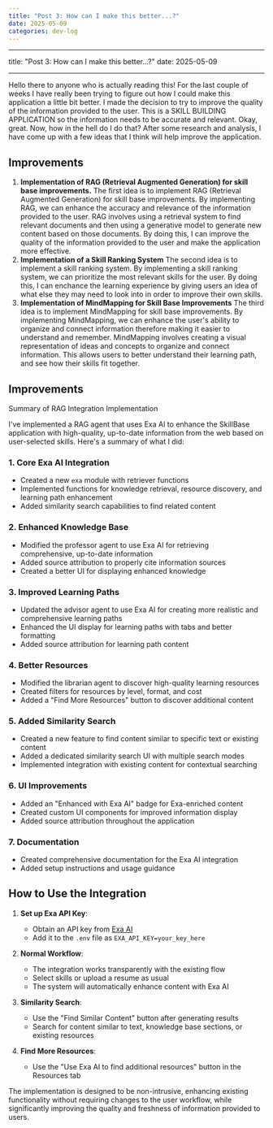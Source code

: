 ```yaml
---
title: "Post 3: How can I make this better...?"
date: 2025-05-09
categories: dev-log
---
```


---

title: "Post 3: How can I make this better...?"
date: 2025-05-09

---

Hello there to anyone who is actually reading this!
For the last couple of weeks I have really been trying to figure out how I could make this application a little bit better. I made the decision to try to improve the quality of the information provided to the user. This is a SKILL BUILDING APPLICATION so the information needs to be accurate and relevant.
Okay, great. Now, how in the hell do I do that?
After some research and analysis, I have come up with a few ideas that I think will help improve the application.
## Improvements
1. **Implementation of RAG (Retrieval Augmented Generation) for skill base improvements.**
The first idea is to implement RAG (Retrieval Augmented Generation) for skill base improvements. By implementing RAG, we can enhance the accuracy and relevance of the information provided to the user. RAG involves using a retrieval system to find relevant documents and then using a generative model to generate new content based on those documents. By doing this, I can improve the quality of the information provided to the user and make the application more effective.
2. **Implementation of a Skill Ranking System**
The second idea is to implement a skill ranking system. By implementing a skill ranking system, we can prioritize the most relevant skills for the user. By doing this, I can enchance the learning experience by giving users an idea of what else they may need to look into in order to improve their own skills.
3. **Implementation of MindMapping for Skill Base Improvements**
The third idea is to implement MindMapping for skill base improvements. By implementing MindMapping, we can enhance the user's ability to organize and connect information therefore making it easier to understand and remember. MindMapping involves creating a visual representation of ideas and concepts to organize and connect information. This allows users to better understand their learning path, and see how their skills fit together.

## Improvements
Summary of RAG Integration Implementation

I've implemented a RAG agent that uses Exa AI to enhance the SkillBase application with high-quality, up-to-date information from the web based on user-selected skills.
Here's a summary of what I did:

### 1. Core Exa AI Integration
- Created a new `exa` module with retriever functions
- Implemented functions for knowledge retrieval, resource discovery, and learning path enhancement
- Added similarity search capabilities to find related content

### 2. Enhanced Knowledge Base
- Modified the professor agent to use Exa AI for retrieving comprehensive, up-to-date information
- Added source attribution to properly cite information sources
- Created a better UI for displaying enhanced knowledge

### 3. Improved Learning Paths
- Updated the advisor agent to use Exa AI for creating more realistic and comprehensive learning paths
- Enhanced the UI display for learning paths with tabs and better formatting
- Added source attribution for learning path content

### 4. Better Resources
- Modified the librarian agent to discover high-quality learning resources
- Created filters for resources by level, format, and cost
- Added a "Find More Resources" button to discover additional content

### 5. Added Similarity Search
- Created a new feature to find content similar to specific text or existing content
- Added a dedicated similarity search UI with multiple search modes
- Implemented integration with existing content for contextual searching

### 6. UI Improvements
- Added an "Enhanced with Exa AI" badge for Exa-enriched content
- Created custom UI components for improved information display
- Added source attribution throughout the application

### 7. Documentation
- Created comprehensive documentation for the Exa AI integration
- Added setup instructions and usage guidance

## How to Use the Integration

1. **Set up Exa API Key**:
   - Obtain an API key from [Exa AI](https://exa.ai)
   - Add it to the `.env` file as `EXA_API_KEY=your_key_here`

2. **Normal Workflow**:
   - The integration works transparently with the existing flow
   - Select skills or upload a resume as usual
   - The system will automatically enhance content with Exa AI

3. **Similarity Search**:
   - Use the "Find Similar Content" button after generating results
   - Search for content similar to text, knowledge base sections, or existing resources

4. **Find More Resources**:
   - Use the "Use Exa AI to find additional resources" button in the Resources tab

The implementation is designed to be non-intrusive, enhancing existing functionality without requiring changes to the user workflow, while significantly improving the quality and freshness of information provided to users.
